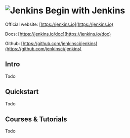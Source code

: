 # ![Jenkins](https://rawgit.com/asankasri/begin-with-it-alpha/master/icons/jenkins_128x128.png "Jenkins") Begin with Jenkins

Official website: [https://jenkins.io](https://jenkins.io)

Docs: [https://jenkins.io/doc](https://jenkins.io/doc)

Github: [https://github.com/jenkinsci/jenkins](https://github.com/jenkinsci/jenkins)

## Intro

Todo

## Quickstart

Todo

## Courses & Tutorials

Todo
